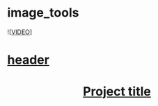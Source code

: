# image_tools

![[VIDEO](https://youtu.be/kt4Z2AA5Kj0)]

<p align="center">
<a href src="https://www.youtube.com/embed/hjMx8EuyZJ8" title="YouTube video player">
</p>
<object data="https://www.youtube.com/watch?v=S_E2EHVxNAE" width="560" height="315">

<h1>header</h1>

<h1 align="center">Project title</h1>
